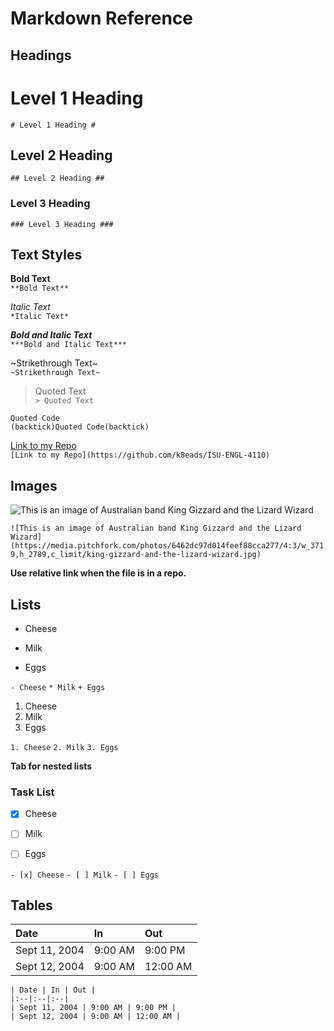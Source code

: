 # Markdown Reference #


## Headings ##
# Level 1 Heading #
`# Level 1 Heading #`


## Level 2 Heading ## 
`## Level 2 Heading ##`


### Level 3 Heading ###
`### Level 3 Heading ###`


## Text Styles ##
**Bold Text**\
`**Bold Text**`


*Italic Text*\
`*Italic Text*`


***Bold and Italic Text***\
`***Bold and Italic Text***`


~Strikethrough Text~\
`~Strikethrough Text~`


> Quoted Text\
`> Quoted Text`


`Quoted Code`\
`(backtick)Quoted Code(backtick)`


[Link to my Repo](https://github.com/k8eads/ISU-ENGL-4110)\
`[Link to my Repo](https://github.com/k8eads/ISU-ENGL-4110)`


## Images ## 
![This is an image of Australian band King Gizzard and the Lizard Wizard](https://media.pitchfork.com/photos/6462dc97d014feef88cca277/4:3/w_3719,h_2789,c_limit/king-gizzard-and-the-lizard-wizard.jpg)


`![This is an image of Australian band King Gizzard and the Lizard Wizard](https://media.pitchfork.com/photos/6462dc97d014feef88cca277/4:3/w_3719,h_2789,c_limit/king-gizzard-and-the-lizard-wizard.jpg)`


**Use relative link when the file is in a repo.** 


## Lists ##
- Cheese
* Milk
+ Eggs


`- Cheese`
`* Milk`
`+ Eggs`


1. Cheese
2. Milk
3. Eggs


`1. Cheese`
`2. Milk`
`3. Eggs`


**Tab for nested lists**


### Task List ###
- [x] Cheese
- [ ] Milk
- [ ] Eggs


`- [x] Cheese`
`- [ ] Milk`
`- [ ] Eggs`


## Tables ##


| Date | In | Out |
|:--|:--|:--|
| Sept 11, 2004 | 9:00 AM | 9:00 PM |
| Sept 12, 2004 | 9:00 AM | 12:00 AM |



`| Date | In | Out |`\
`|:--|:--|:--|`\
`| Sept 11, 2004 | 9:00 AM | 9:00 PM |`\
`| Sept 12, 2004 | 9:00 AM | 12:00 AM |`